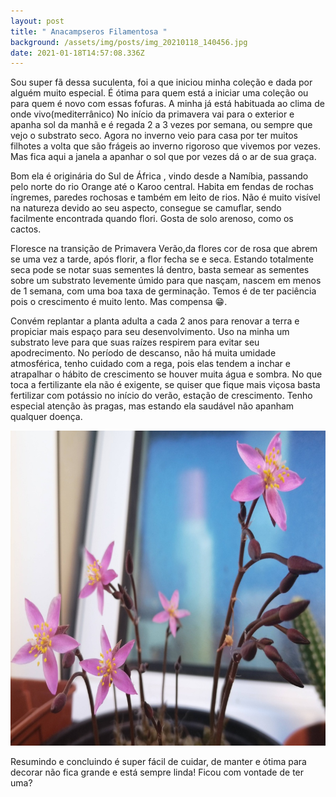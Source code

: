 ```yaml
---
layout: post
title: " Anacampseros Filamentosa "
background: /assets/img/posts/img_20210118_140456.jpg
date: 2021-01-18T14:57:08.336Z
---
```

 Sou super fã dessa suculenta, foi a que iniciou minha coleção e dada por alguém muito especial. É ótima para quem está a iniciar uma coleção ou para quem é novo com essas fofuras.
A minha já está habituada ao clima de onde vivo(mediterrânico)
No início da primavera vai para o exterior e apanha sol da manhã e é regada 2 a 3 vezes por semana, ou sempre que vejo o substrato seco. Agora no inverno veio para casa por ter muitos filhotes a volta que são frágeis ao inverno rigoroso que vivemos por vezes. Mas fica aqui a janela a apanhar o sol que por vezes dá o ar de sua graça. 

Bom ela é originária do Sul de África , vindo desde a Namíbia, passando pelo norte do rio Orange até o Karoo central. Habita em fendas de rochas íngremes, paredes rochosas e também em leito de rios. Não é muito visível na natureza devido ao seu aspecto, consegue se camuflar, sendo facilmente encontrada quando flori. Gosta de solo arenoso, como os cactos.

 Floresce na transição de Primavera Verão,da flores cor de rosa que abrem se uma vez a tarde, após florir, a flor fecha se e seca. Estando totalmente seca pode se notar suas sementes lá dentro, basta semear as sementes sobre um substrato levemente úmido para que nasçam, nascem em menos de 1 semana, com uma boa taxa de germinação. Temos é de ter paciência pois o crescimento é muito lento. Mas compensa 😁. 

Convém replantar a planta adulta a cada 2 anos para renovar a terra e propiciar mais espaço para seu desenvolvimento. Uso na minha um substrato leve para que suas raízes respirem para evitar seu apodrecimento. No período de descanso, não há muita umidade atmosférica, tenho cuidado com a rega, pois elas tendem a inchar e atrapalhar o hábito de crescimento se houver muita água e sombra. No que toca a fertilizante ela não é exigente, se quiser que fique mais viçosa basta fertilizar com potássio no início do verão, estação de crescimento. Tenho especial atenção às pragas, mas estando ela saudável não apanham qualquer doença. 

![](/assets/img/posts/bloggif_6006bfe0d5c20.jpeg)

Resumindo e concluindo é super fácil de cuidar, de manter e ótima para decorar não fica grande e está sempre linda! 
Ficou com vontade de ter uma?